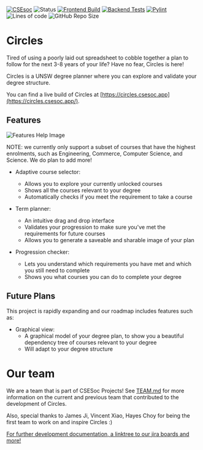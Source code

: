 [![CSEsoc](https://img.shields.io/badge/-CSESoc-blue)](https://www.csesoc.unsw.edu.au/)
![Status](https://img.shields.io/website?label=status&up_message=online&url=https%3A%2F%2Fcircles.csesoc.unsw.edu.au%2F)
[![Frontend Build](https://github.com/devsoc-unsw/Circles/actions/workflows/ci_FE.yml/badge.svg)](https://github.com/devsoc-unsw/Circles/actions/workflows/ci_FE.yml)
[![Backend Tests](https://github.com/devsoc-unsw/Circles/actions/workflows/ci_BE.yml/badge.svg)](https://github.com/devsoc-unsw/Circles/actions/workflows/ci_BE.yml)
[![Pylint](https://github.com/devsoc-unsw/Circles/actions/workflows/pylinter.yml/badge.svg)](https://github.com/devsoc-unsw/Circles/actions/workflows/pylinter.yml)
![Lines of code](https://img.shields.io/tokei/lines/github/devsoc-unsw/Circles)
![GitHub Repo Size](https://img.shields.io/github/repo-size/devsoc-unsw/Circles)

# Circles

Tired of using a poorly laid out spreadsheet to cobble together a plan to follow for the next 3-8 years of your life? Have no fear, Circles is here!

Circles is a UNSW degree planner where you can explore and validate your degree structure.

You can find a live build of Circles at [https://circles.csesoc.app](https://circles.csesoc.app/).

## Features

![Features Help Image](https://raw.githubusercontent.com/devsoc-unsw/Circles/dev/frontend/src/assets/infographic.png)

NOTE: we currently only support a subset of courses that have the highest enrolments, such as Engineering, Commerce, Computer Science, and Science. We do plan to add more!

- Adaptive course selector:
  - Allows you to explore your currently unlocked courses
  - Shows all the courses relevant to your degree
  - Automatically checks if you meet the requirement to take a course

- Term planner:
  - An intuitive drag and drop interface
  - Validates your progression to make sure you've met the requirements for future courses
  - Allows you to generate a saveable and sharable image of your plan

- Progression checker:
  - Lets you understand which requirements you have met and which you still need to complete
  - Shows you what courses you can do to complete your degree

## Future Plans

This project is rapidly expanding and our roadmap includes features such as:

- Graphical view:
  - A graphical model of your degree plan, to show you a beautiful dependency tree of courses relevant to your degree
  - Will adapt to your degree structure

# Our team

We are a team that is part of CSESoc Projects! See [TEAM.md](./TEAM.md) for more information on the current and previous team that contributed to the development of Circles.

Also, special thanks to James Ji, Vincent Xiao, Hayes Choy for being the first team to work on and inspire Circles :)

[For further development documentation, a linktree to our jira boards and more!](https://compclub.atlassian.net/wiki/spaces/C/pages/1664385928/About+Circles)
